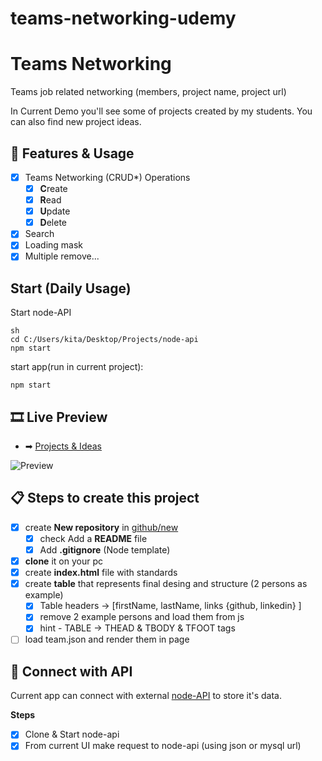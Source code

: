 # teams-networking-udemy

# Teams Networking

Teams job related networking (members, project name, project url)

In Current Demo you'll see some of projects created by my students.
You can also find new project ideas.

## 💠 Features & Usage

- [x] Teams Networking (CRUD\*) Operations
  - [x] **C**reate
  - [x] **R**ead
  - [x] **U**pdate
  - [x] **D**elete
- [x] Search
- [x] Loading mask
- [x] Multiple remove...

## Start (Daily Usage)

Start node-API

```
sh
cd C:/Users/kita/Desktop/Projects/node-api
npm start
```

start app(run in current project):

```
npm start
```

## 🎞 Live Preview

- ➡ [Projects & Ideas](https://github.com/sabovoichita/teams-networking-udemy.git/)

![Preview](images/preview.jpg)

## 📋 Steps to create this project

- [x] create **New repository** in [github/new](https://github.com/new)
  - [x] check Add a **README** file
  - [x] Add **.gitignore** (Node template)
- [x] **clone** it on your pc
- [x] create **index.html** file with standards
- [x] create **table** that represents final desing and structure (2 persons as example)
  - [x] Table headers -> [firstName, lastName, links {github, linkedin} ]
  - [x] remove 2 example persons and load them from js
  - [x] hint - TABLE -> THEAD & TBODY & TFOOT tags
- [ ] load team.json and render them in page

## 🧩 Connect with API

Current app can connect with external [node-API](https://github.com/nmatei/node-api) to store it's data.

**Steps**

- [x] Clone & Start node-api
- [x] From current UI make request to node-api (using json or mysql url)
